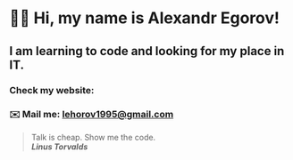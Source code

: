
# 👋🏻 Hi, my name is **Alexandr Egorov**!
## I am learning to code and looking for my place in IT.
### Check my website: 
### ✉️ Mail me: Iehorov1995@gmail.com

> Talk is cheap. Show me the code. <br/>
> ***Linus Torvalds***
